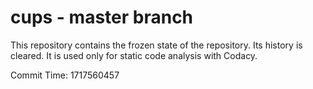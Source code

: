 # cups - master branch

This repository contains the frozen state of the repository.
Its history is cleared. It is used only for static code
analysis with Codacy.

Commit Time: 1717560457